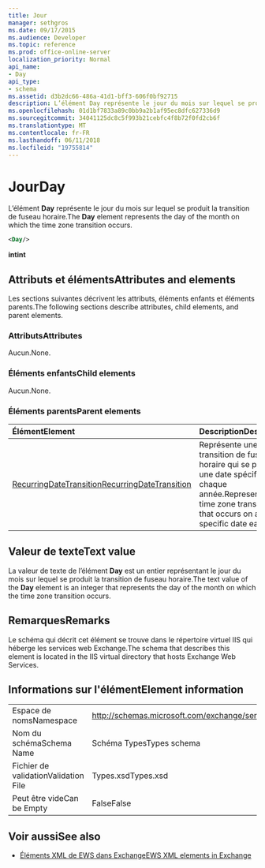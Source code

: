 ```yaml
---
title: Jour
manager: sethgros
ms.date: 09/17/2015
ms.audience: Developer
ms.topic: reference
ms.prod: office-online-server
localization_priority: Normal
api_name:
- Day
api_type:
- schema
ms.assetid: d3b2dc66-486a-41d1-bff3-606f0bf92715
description: L’élément Day représente le jour du mois sur lequel se produit la transition de fuseau horaire.
ms.openlocfilehash: 01d1bf7833a89c0bb9a2b1af95ec8dfc627336d9
ms.sourcegitcommit: 34041125dc8c5f993b21cebfc4f8b72f0fd2cb6f
ms.translationtype: MT
ms.contentlocale: fr-FR
ms.lasthandoff: 06/11/2018
ms.locfileid: "19755814"
---
```

# <a name="day"></a><span data-ttu-id="830db-103">Jour</span><span class="sxs-lookup"><span data-stu-id="830db-103">Day</span></span>

<span data-ttu-id="830db-104">L’élément **Day** représente le jour du mois sur lequel se produit la transition de fuseau horaire.</span><span class="sxs-lookup"><span data-stu-id="830db-104">The **Day** element represents the day of the month on which the time zone transition occurs.</span></span> 
  
```xml
<Day/>
```

<span data-ttu-id="830db-105">**int**</span><span class="sxs-lookup"><span data-stu-id="830db-105">**int**</span></span>

## <a name="attributes-and-elements"></a><span data-ttu-id="830db-106">Attributs et éléments</span><span class="sxs-lookup"><span data-stu-id="830db-106">Attributes and elements</span></span>

<span data-ttu-id="830db-107">Les sections suivantes décrivent les attributs, éléments enfants et éléments parents.</span><span class="sxs-lookup"><span data-stu-id="830db-107">The following sections describe attributes, child elements, and parent elements.</span></span>
  
### <a name="attributes"></a><span data-ttu-id="830db-108">Attributs</span><span class="sxs-lookup"><span data-stu-id="830db-108">Attributes</span></span>

<span data-ttu-id="830db-109">Aucun.</span><span class="sxs-lookup"><span data-stu-id="830db-109">None.</span></span>
  
### <a name="child-elements"></a><span data-ttu-id="830db-110">Éléments enfants</span><span class="sxs-lookup"><span data-stu-id="830db-110">Child elements</span></span>

<span data-ttu-id="830db-111">Aucun.</span><span class="sxs-lookup"><span data-stu-id="830db-111">None.</span></span>
  
### <a name="parent-elements"></a><span data-ttu-id="830db-112">Éléments parents</span><span class="sxs-lookup"><span data-stu-id="830db-112">Parent elements</span></span>

|<span data-ttu-id="830db-113">**Élément**</span><span class="sxs-lookup"><span data-stu-id="830db-113">**Element**</span></span>|<span data-ttu-id="830db-114">**Description**</span><span class="sxs-lookup"><span data-stu-id="830db-114">**Description**</span></span>|
|:-----|:-----|
|[<span data-ttu-id="830db-115">RecurringDateTransition</span><span class="sxs-lookup"><span data-stu-id="830db-115">RecurringDateTransition</span></span>](recurringdatetransition.md) <br/> |<span data-ttu-id="830db-116">Représente une transition de fuseau horaire qui se produit à une date spécifique chaque année.</span><span class="sxs-lookup"><span data-stu-id="830db-116">Represents a time zone transition that occurs on a specific date each year.</span></span>  <br/> |
   
## <a name="text-value"></a><span data-ttu-id="830db-117">Valeur de texte</span><span class="sxs-lookup"><span data-stu-id="830db-117">Text value</span></span>

<span data-ttu-id="830db-118">La valeur de texte de l’élément **Day** est un entier représentant le jour du mois sur lequel se produit la transition de fuseau horaire.</span><span class="sxs-lookup"><span data-stu-id="830db-118">The text value of the **Day** element is an integer that represents the day of the month on which the time zone transition occurs.</span></span> 
  
## <a name="remarks"></a><span data-ttu-id="830db-119">Remarques</span><span class="sxs-lookup"><span data-stu-id="830db-119">Remarks</span></span>

<span data-ttu-id="830db-120">Le schéma qui décrit cet élément se trouve dans le répertoire virtuel IIS qui héberge les services web Exchange.</span><span class="sxs-lookup"><span data-stu-id="830db-120">The schema that describes this element is located in the IIS virtual directory that hosts Exchange Web Services.</span></span>
  
## <a name="element-information"></a><span data-ttu-id="830db-121">Informations sur l'élément</span><span class="sxs-lookup"><span data-stu-id="830db-121">Element information</span></span>

|||
|:-----|:-----|
|<span data-ttu-id="830db-122">Espace de noms</span><span class="sxs-lookup"><span data-stu-id="830db-122">Namespace</span></span>  <br/> |http://schemas.microsoft.com/exchange/services/2006/types  <br/> |
|<span data-ttu-id="830db-123">Nom du schéma</span><span class="sxs-lookup"><span data-stu-id="830db-123">Schema Name</span></span>  <br/> |<span data-ttu-id="830db-124">Schéma Types</span><span class="sxs-lookup"><span data-stu-id="830db-124">Types schema</span></span>  <br/> |
|<span data-ttu-id="830db-125">Fichier de validation</span><span class="sxs-lookup"><span data-stu-id="830db-125">Validation File</span></span>  <br/> |<span data-ttu-id="830db-126">Types.xsd</span><span class="sxs-lookup"><span data-stu-id="830db-126">Types.xsd</span></span>  <br/> |
|<span data-ttu-id="830db-127">Peut être vide</span><span class="sxs-lookup"><span data-stu-id="830db-127">Can be Empty</span></span>  <br/> |<span data-ttu-id="830db-128">False</span><span class="sxs-lookup"><span data-stu-id="830db-128">False</span></span>  <br/> |
   
## <a name="see-also"></a><span data-ttu-id="830db-129">Voir aussi</span><span class="sxs-lookup"><span data-stu-id="830db-129">See also</span></span>

- [<span data-ttu-id="830db-130">Éléments XML de EWS dans Exchange</span><span class="sxs-lookup"><span data-stu-id="830db-130">EWS XML elements in Exchange</span></span>](ews-xml-elements-in-exchange.md)

